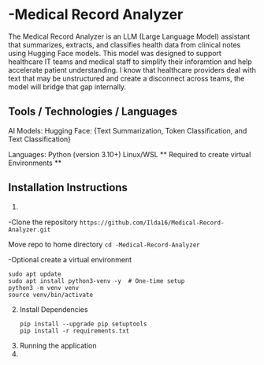  # -Medical Record Analyzer

The Medical Record Analyzer is an LLM (Large Language Model) assistant that summarizes, extracts, and classifies health data from clinical notes using Hugging Face models. This model was designed to  support healthcare IT teams and medical staff to simplify their inforamtion and help accelerate patient understanding.
I know that healthcare providers deal with text that may be unstructured and create a disconnect across teams, the model will bridge that gap internally.

## Tools / Technologies / Languages
AI Models: 
Hugging Face: {Text Summarization, Token Classification, and Text Classification}
 
 Languages:
Python (version 3.10+)
Linux/WSL ** Required to create virtual Environments **

## Installation Instructions
1.
 -Clone the repository ``` https://github.com/Ilda16/Medical-Record-Analyzer.git ```

   
  Move repo to home directory
   ``` cd -Medical-Record-Analyzer ```
  
   -Optional create a virtual environment
```
sudo apt update
sudo apt install python3-venv -y  # One-time setup
python3 -m venv venv
source venv/bin/activate
```
2. Install Dependencies
   ```
   pip install --upgrade pip setuptools
   pip install -r requirements.txt
   ```
3. Running the application
4. 





